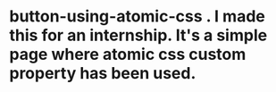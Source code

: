 # button-using-atomic-css . I made this for an internship. It's a simple page where atomic css custom property has been used.
